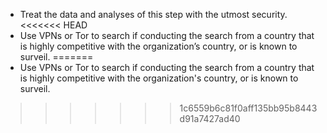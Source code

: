 
  * Treat the data and analyses of this step with the utmost security.
<<<<<<< HEAD
  * Use VPNs or Tor to search if conducting the search from a country that is highly competitive with the organization’s country, or is known to surveil.
=======
  * Use VPNs or Tor to search if conducting the search from a country that is highly competitive with the organization's country, or is known to surveil.
>>>>>>> 1c6559b6c81f0aff135bb95b8443d91a7427ad40
